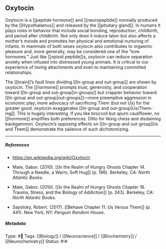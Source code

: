 ## Oxytocin # 

Oxytocin is a [[peptide hormone]] and [[neuropeptide]] normally produced by the [[Hypothalamus]] and released by the [[pituitary gland]]. In humans it plays roles in behavior that include social bonding, reproduction, childbirth, and period after childbirth. Not only does it induce labor but also affects a mother’s moods and promotes her physical and emotional nurturing of infants. In mammals of both sexes oxytocin also contributes to orgasmic pleasure and, more generally, may be considered one of the “love hormones.” Just like [[opioid peptide]]s, oxytocin can reduce separation anxiety when infused into distressed young animals. It is critical to our experience of loving attachments and even to maintaining committed relationships.

The [[brain]]’s fault lines dividing [[In-group and out-group]] are shown by oxytocin. The [[hormone]] prompts trust, generosity, and cooperation toward [[In-group and out-group|in-groups]] but crappier behavior toward [[In-group and out-group|out-groups]]—more preemptive aggression in economic play, more advocacy of sacrificing Them (but not Us) for the greater good. oxytocin exaggerates [[In-group and out-group|Us/Them-ing]]. This is hugely interesting. If you like broccoli but spurn cauliflower, no [[hormone]] amplifies both preferences. Ditto for liking chess and disdaining backgammon. Oxytocin’s opposing effects on [[In-group and out-group|Us and Them]] demonstrate the salience of such dichotomizing.

___

##### References

- https://en.wikipedia.org/wiki/Oxytocin

- Mate, Gabor. (2010). [[In the Realm of Hungry Ghosts Chapter 14. Through a Needle, a Warm, Soft Hug]] (p. 196). Berkeley, CA: _North Atlantic Books_.

- Mate, Gabor. (2010). [[In the Realm of Hungry Ghosts Chapter 18. Trauma, Stress, and the Biology of Addiction]] (p. 243). Berkeley, CA: _North Atlantic Books_.

- Sapolsky, Robert. (2017). [[Behave Chapter 11. Us Versus Them]] (p. 441). New York, NY: _Penguin Random House_. 

##### Metadata

Type: #🔴 
Tags: [[Biology]] / [[Neuroscience]] / [[Biochemistry]] / [[Neurochemistry]]
Status: #☀️ 